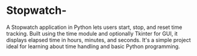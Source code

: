 # Stopwatch-
A Stopwatch application in Python lets users start, stop, and reset time tracking. Built using the time module and optionally Tkinter for GUI, it displays elapsed time in hours, minutes, and seconds. It's a simple project ideal for learning about time handling and basic Python programming.
